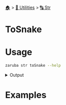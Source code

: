 <!--startTocHeader-->
[🏠](../../README.md) > [🔧 Utilities](../README.md) > [🔠 Str](README.md)
# ToSnake
<!--endTocHeader-->

# Usage

<!--startCode-->
```bash
zaruba str toSnake --help
```
 
<details>
<summary>Output</summary>
 
```````
Turn string into snake_case

Usage:
  zaruba str toSnake <string> [flags]

Flags:
  -h, --help   help for toSnake
```````
</details>
<!--endCode-->

# Examples



<!--startTocSubtopic-->

<!--endTocSubtopic-->